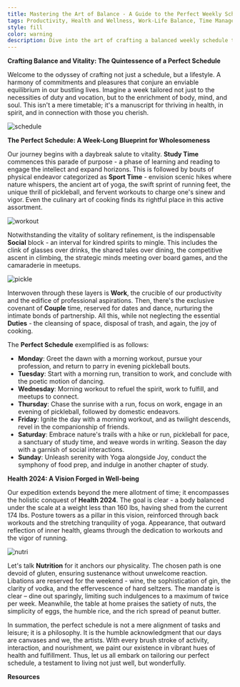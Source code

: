 ```yaml
---
title: Mastering the Art of Balance - A Guide to the Perfect Weekly Schedule
tags: Productivity, Health and Wellness, Work-Life Balance, Time Management, Healthy Eating, Fitness Routine, Socializing
style: fill
color: warning
description: Dive into the art of crafting a balanced weekly schedule that promotes productivity, health, and well-being. Learn how to blend work, fitness, nutrition, and social activities into a harmonious lifestyle that not only fulfills your duties but also nourishes your soul and brings joy to your everyday life.
---
```


**Crafting Balance and Vitality: The Quintessence of a Perfect Schedule**

Welcome to the odyssey of crafting not just a schedule, but a lifestyle. A harmony of commitments and pleasures that conjure an enviable equilibrium in our bustling lives. Imagine a week tailored not just to the necessities of duty and vocation, but to the enrichment of body, mind, and soul. This isn't a mere timetable; it's a manuscript for thriving in health, in spirit, and in connection with those you cherish.

![schedule](https://images.unsplash.com/photo-1435527173128-983b87201f4d?w=400&auto=format&fit=crop&q=60&ixlib=rb-4.0.3&ixid=M3wxMjA3fDB8MHxzZWFyY2h8Mnx8c2NoZWR1bGV8ZW58MHx8MHx8fDA%3D)


**The Perfect Schedule: A Week-Long Blueprint for Wholesomeness**

Our journey begins with a daybreak salute to vitality. **Study Time** commences this parade of purpose - a phase of learning and reading to engage the intellect and expand horizons. This is followed by bouts of physical endeavor categorized as **Sport Time** - envision scenic hikes where nature whispers, the ancient art of yoga, the swift sprint of running feet, the unique thrill of pickleball, and fervent workouts to charge one's sinew and vigor. Even the culinary art of cooking finds its rightful place in this active assortment.

![workout](https://images.unsplash.com/photo-1549060279-7e168fcee0c2?w=400&auto=format&fit=crop&q=60&ixlib=rb-4.0.3&ixid=M3wxMjA3fDB8MHxzZWFyY2h8MTZ8fHdvcmtvdXR8ZW58MHx8MHx8fDA%3D)

Notwithstanding the vitality of solitary refinement, is the indispensable **Social** block - an interval for kindred spirits to mingle. This includes the clink of glasses over drinks, the shared tales over dining, the competitive ascent in climbing, the strategic minds meeting over board games, and the camaraderie in meetups.

![pickle](https://images.unsplash.com/photo-1524190953017-a0e58d1db9ef?w=400&auto=format&fit=crop&q=60&ixlib=rb-4.0.3&ixid=M3wxMjA3fDB8MHxzZWFyY2h8MXx8cGlja2xlYmFsbHxlbnwwfHwwfHx8MA%3D%3D)

Interwoven through these layers is **Work**, the crucible of our productivity and the edifice of professional aspirations. Then, there's the exclusive covenant of **Couple** time, reserved for dates and dance, nurturing the intimate bonds of partnership. All this, while not neglecting the essential **Duties** - the cleansing of space, disposal of trash, and again, the joy of cooking.

The **Perfect Schedule** exemplified is as follows:
- **Monday**: Greet the dawn with a morning workout, pursue your profession, and return to parry in evening pickleball bouts.
- **Tuesday**: Start with a morning run, transition to work, and conclude with the poetic motion of dancing.
- **Wednesday**: Morning workout to refuel the spirit, work to fulfill, and meetups to connect.
- **Thursday**: Chase the sunrise with a run, focus on work, engage in an evening of pickleball, followed by domestic endeavors.
- **Friday**: Ignite the day with a morning workout, and as twilight descends, revel in the companionship of friends.
- **Saturday**: Embrace nature's trails with a hike or run, pickleball for pace, a sanctuary of study time, and weave words in writing. Season the day with a garnish of social interactions.
- **Sunday**: Unleash serenity with Yoga alongside Joy, conduct the symphony of food prep, and indulge in another chapter of study.

**Health 2024: A Vision Forged in Well-being**

Our expedition extends beyond the mere allotment of time; it encompasses the holistic conquest of **Health 2024**. The goal is clear - a body balanced under the scale at a weight less than 160 lbs, having shed from the current 174 lbs. Posture towers as a pillar in this vision, reinforced through back workouts and the stretching tranquility of yoga. Appearance, that outward reflection of inner health, gleams through the dedication to workouts and the vigor of running.

![nutri](https://images.unsplash.com/photo-1490645935967-10de6ba17061?w=400&auto=format&fit=crop&q=60&ixlib=rb-4.0.3&ixid=M3wxMjA3fDB8MHxzZWFyY2h8M3x8bnV0cml0aW9ufGVufDB8fDB8fHww)

Let's talk **Nutrition** for it anchors our physicality. The chosen path is one devoid of gluten, ensuring sustenance without unwelcome reaction. Libations are reserved for the weekend - wine, the sophistication of gin, the clarity of vodka, and the effervescence of hard seltzers. The mandate is clear – dine out sparingly, limiting such indulgences to a maximum of twice per week. Meanwhile, the table at home praises the satiety of nuts, the simplicity of eggs, the humble rice, and the rich spread of peanut butter.

In summation, the perfect schedule is not a mere alignment of tasks and leisure; it is a philosophy. It is the humble acknowledgment that our days are canvases and we, the artists. With every brush stroke of activity, interaction, and nourishment, we paint our existence in vibrant hues of health and fulfillment. Thus, let us all embark on tailoring our perfect schedule, a testament to living not just well, but wonderfully.

**Resources**

